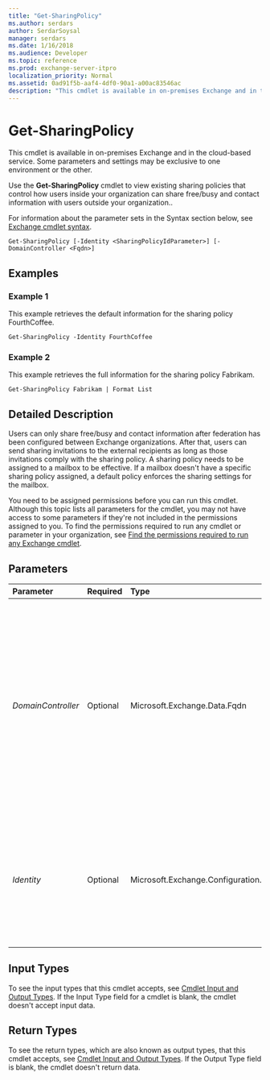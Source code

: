 ```yaml
---
title: "Get-SharingPolicy"
ms.author: serdars
author: SerdarSoysal
manager: serdars
ms.date: 1/16/2018
ms.audience: Developer
ms.topic: reference
ms.prod: exchange-server-itpro
localization_priority: Normal
ms.assetid: 0ad91f5b-aaf4-4df0-90a1-a00ac83546ac
description: "This cmdlet is available in on-premises Exchange and in the cloud-based service. Some parameters and settings may be exclusive to one environment or the other."
---
```


# Get-SharingPolicy

This cmdlet is available in on-premises Exchange and in the cloud-based service. Some parameters and settings may be exclusive to one environment or the other. 
  
Use the **Get-SharingPolicy** cmdlet to view existing sharing policies that control how users inside your organization can share free/busy and contact information with users outside your organization..
  
For information about the parameter sets in the Syntax section below, see [Exchange cmdlet syntax](https://technet.microsoft.com/library/bb123552.aspx). 
  
```
Get-SharingPolicy [-Identity <SharingPolicyIdParameter>] [-DomainController <Fqdn>]

```

## Examples
<a name="Examples"> </a>

### Example 1

This example retrieves the default information for the sharing policy FourthCoffee.
  
```
Get-SharingPolicy -Identity FourthCoffee
```

### Example 2

This example retrieves the full information for the sharing policy Fabrikam.
  
```
Get-SharingPolicy Fabrikam | Format List
```

## Detailed Description
<a name="DetailedDescription"> </a>

 Users can only share free/busy and contact information after federation has been configured between Exchange organizations. After that, users can send sharing invitations to the external recipients as long as those invitations comply with the sharing policy. A sharing policy needs to be assigned to a mailbox to be effective. If a mailbox doesn't have a specific sharing policy assigned, a default policy enforces the sharing settings for the mailbox.
  
You need to be assigned permissions before you can run this cmdlet. Although this topic lists all parameters for the cmdlet, you may not have access to some parameters if they're not included in the permissions assigned to you. To find the permissions required to run any cmdlet or parameter in your organization, see [Find the permissions required to run any Exchange cmdlet](https://technet.microsoft.com/library/mt432940.aspx).
  
## Parameters
<a name="DetailedDescription"> </a>

|**Parameter**|**Required**|**Type**|**Description**|
|:-----|:-----|:-----|:-----|
| _DomainController_ <br/> |Optional  <br/> |Microsoft.Exchange.Data.Fqdn  <br/> |This parameter is available only in on-premises Exchange.  <br/> The _DomainController_ parameter specifies the domain controller that's used by this cmdlet to read data from or write data to Active Directory. You identify the domain controller by its fully qualified domain name (FQDN). For example, `dc01.contoso.com`.  <br/> |
| _Identity_ <br/> |Optional  <br/> |Microsoft.Exchange.Configuration.Tasks.SharingPolicyIdParameter  <br/> | The _Identity_ parameter specifies the sharing policy that you want to view. You can use one of the following values: <br/>  ADObjectID <br/>  Distinguished name (DN) <br/>  Legacy DN <br/>  GUID <br/> |
   
## Input Types
<a name="InputTypes"> </a>

To see the input types that this cmdlet accepts, see [Cmdlet Input and Output Types](http://go.microsoft.com/fwlink/p/?linkId=616387). If the Input Type field for a cmdlet is blank, the cmdlet doesn't accept input data. 
  
## Return Types
<a name="ReturnTypes"> </a>

To see the return types, which are also known as output types, that this cmdlet accepts, see [Cmdlet Input and Output Types](http://go.microsoft.com/fwlink/p/?linkId=616387). If the Output Type field is blank, the cmdlet doesn't return data. 
  

